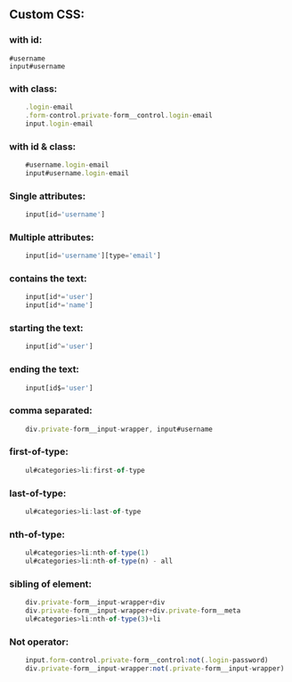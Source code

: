 ## Custom CSS:


### with id:
    #username
    input#username


### with class:
```js
    .login-email
    .form-control.private-form__control.login-email
    input.login-email
```


### with id & class:
```js
    #username.login-email
    input#username.login-email
```


### Single attributes: 
```js
    input[id='username']
```


### Multiple attributes: 
```js
    input[id='username'][type='email']
```


### contains the text:
```js
    input[id*='user']
    input[id*='name']
```


### starting the text: 
```js
    input[id^='user']
```


### ending the text:
```js
    input[id$='user']
```


### comma separated:
```js
    div.private-form__input-wrapper, input#username
```


### first-of-type:
```js
    ul#categories>li:first-of-type
```


### last-of-type:
```js
    ul#categories>li:last-of-type
```


### nth-of-type:
```js
    ul#categories>li:nth-of-type(1)
    ul#categories>li:nth-of-type(n) - all
```


### sibling of element:
```js
    div.private-form__input-wrapper+div
    div.private-form__input-wrapper+div.private-form__meta
    ul#categories>li:nth-of-type(3)+li
```


### Not operator:
```js
    input.form-control.private-form__control:not(.login-password)
    div.private-form__input-wrapper:not(.private-form__input-wrapper)
```

